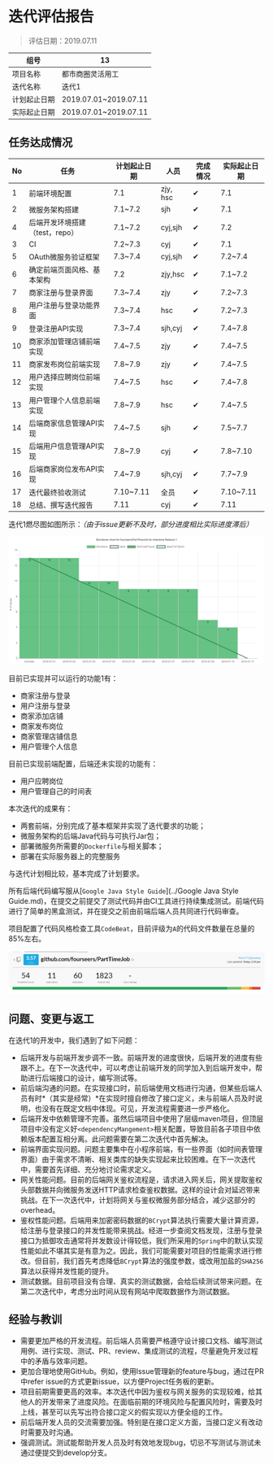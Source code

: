 # 迭代评估报告

> 评估日期：2019.07.11

| 组号         | 13                    |
| ------------ | --------------------- |
| 项目名称     | 都市商圈灵活用工      |
| 迭代名称     | 迭代1                 |
| 计划起止日期 | 2019.07.01~2019.07.11 |
| 实际起止日期 | 2019.07.01~2019.07.11 |

## 任务达成情况

| No   | 任务                           | 计划起止日期 | 人员     | 完成情况 | 实际起止日期 |
| ---- | ------------------------------ | ------------ | -------- | -------- | ------------ |
| 1    | 前端环境配置                   | 7.1          | zjy, hsc | ✔        | 7.1          |
| 2    | 微服务架构搭建                 | 7.1~7.2      | sjh      | ✔        | 7.1          |
| 4    | 后端开发环境搭建（test，repo） | 7.1~7.2      | cyj,sjh  | ✔        | 7.2          |
| 3    | CI                             | 7.2~7.3      | cyj      | ✔        | 7.1          |
| 5    | OAuth微服务验证框架            | 7.3~7.4      | cyj,sjh  | ✔        | 7.2~7.4      |
| 6    | 确定前端页面风格、基本架构     | 7.2          | zjy,hsc  | ✔        | 7.1~7.2      |
| 7    | 商家注册与登录界面             | 7.3~7.4      | zjy      | ✔        | 7.2~7.3      |
| 8    | 用户注册与登录功能界面         | 7.3~7.4      | hsc      | ✔        | 7.2~7.3      |
| 9    | 登录注册API实现                | 7.3~7.4      | sjh,cyj  | ✔        | 7.4~7.8      |
| 10   | 商家添加管理店铺前端实现       | 7.4~7.5      | zjy      | ✔        | 7.4~7.5      |
| 11   | 商家发布岗位前端实现           | 7.8~7.9      | zjy      | ✔        | 7.4~7.5      |
| 12   | 用户选择应聘岗位前端实现       | 7.4~7.5      | hsc      | ✔        | 7.4~7.8      |
| 13   | 用户管理个人信息前端实现       | 7.8~7.9      | hsc      | ✔        | 7.4~7.5      |
| 14   | 后端商家信息管理API实现        | 7.4~7.5      | sjh      | ✔        | 7.5~7.7      |
| 15   | 后端用户信息管理API实现        | 7.8~7.9      | cyj      | ✔        | 7.8~7.10     |
| 16   | 后端商家岗位发布API实现        | 7.4~7.9      | sjh,cyj  | ✔        | 7.7~7.9      |
| 17   | 迭代最终验收测试               | 7.10~7.11    | 全员     | ✔        | 7.10~7.11    |
| 18   | 总结、撰写迭代报告             | 7.11         | cyj      | ✔        | 7.11         |

迭代1燃尽图如图所示：*（由于issue更新不及时，部分进度相比实际进度滞后）*

![下载](burndown.png)

目前已实现并可以运行的功能1有：

* 商家注册与登录
* 用户注册与登录
* 商家添加店铺
* 商家发布岗位
* 商家管理店铺信息
* 用户管理个人信息

目前已实现前端配置，后端还未实现的功能有：

* 用户应聘岗位
* 用户管理自己的时间表

本次迭代的成果有：

* 两套前端，分别完成了基本框架并实现了迭代要求的功能；
* 微服务架构的后端Java代码与可执行Jar包；
* 部署微服务所需要的`Dockerfile`与相关脚本；
* 部署在实际服务器上的完整服务

与迭代计划相比较，基本完成了计划要求。

所有后端代码编写服从[`Google Java Style Guide`](../Google Java Style Guide.md)，在提交之前提交了测试代码并由CI工具进行持续集成测试。前端代码进行了简单的黑盒测试，并在提交之前由前端后端人员共同进行代码审查。

项目配置了代码风格检查工具`CodeBeat`，目前评级为`A`的代码文件数量在总量的85%左右。

![codebeat](codebeat.png)

## 问题、变更与返工

在迭代1的开发中，我们遇到了如下问题：

* 后端开发与前端开发步调不一致。前端开发的进度很快，后端开发的进度有些跟不上。在下一次迭代中，可以考虑让前端开发的同学加入到后端开发中，帮助进行后端接口的设计，编写测试等。
* 前后端沟通的问题。在实现接口时，前后端使用文档进行沟通，但某些后端人员有时*（其实是经常）*在实现时擅自修改了接口定义，未与前端人员及时说明，也没有在既定文档中体现。可见，开发流程需要进一步严格化。
* 后端开发中依赖管理不完善。虽然后端项目中使用了层级maven项目，但顶层项目中没有定义好`<dependencyMangement>`相关配置，导致目前各子项目中依赖版本配置互相分离。此问题需要在第二次迭代中首先解决。
* 前端界面实现问题。问题主要集中在小程序前端，有一些界面（如时间表管理界面）由于需求不清晰、相关类库的缺失实现起来比较困难。在下一次迭代中，需要首先详细、充分地讨论需求定义。
* 网关性能问题。目前的后端网关鉴权流程是，请求进入网关后，网关提取鉴权头部数据并向微服务发送HTTP请求检查鉴权数据。这样的设计会对延迟带来挑战。在下一次迭代中，计划将网关与鉴权微服务部分结合，减少这部分的overhead。
* 鉴权性能问题。后端用来加密密码数据的`BCrypt`算法执行需要大量计算资源，给注册与登录接口的并发性能带来挑战。经进一步查阅文档发现，注册与登录接口为抵御攻击通常将并发数设计得较低，我们所采用的`Spring`中的默认实现性能如此不堪其实是有意为之。因此，我们可能需要对项目的性能需求进行修改。但目前，我们首先考虑降低`BCrypt`算法的强度参数，或改用加盐的`SHA256`算法以获得并发性能的提升。
* 测试数据。目前项目没有合理、真实的测试数据，会给后续测试带来问题。在第二次迭代中，考虑分出时间从现有网站中爬取数据作为测试数据。

##  经验与教训

* 需要更加严格的开发流程。前后端人员需要严格遵守设计接口文档、编写测试用例、进行实现、测试、PR、review、集成测试的流程，尽量避免开发过程中的矛盾与效率问题。
* 更加合理地使用GitHub。例如，使用Issue管理新的feature与bug，通过在PR中refer issue的方式更新issue，以方便Project任务板的更新。
* 项目前期需要更高的效率。本次迭代中因为鉴权与网关服务的实现较难，给其他人的开发带来了进度风险。在面临前期的环境风险与配置风险时，需要及时上线，甚至可以先写出符合接口定义的假实现以方便全组的工作。
* 前后端开发人员的交流需要加强。特别是在接口定义方面，当接口定义有改动时需要及时沟通。
* 强调测试。测试能帮助开发人员及时有效地发现bug，切忌不写测试与测试未通过便提交到develop分支。